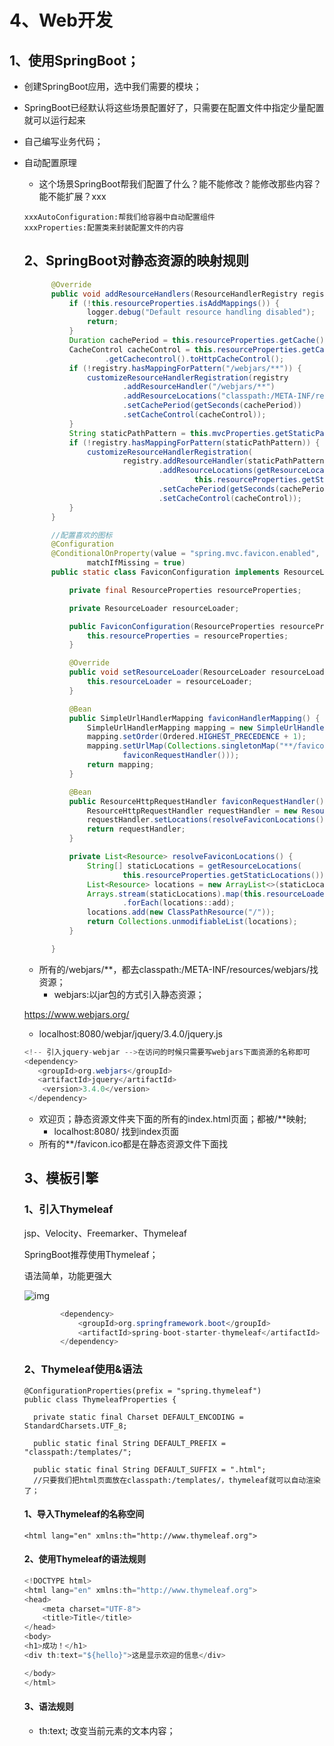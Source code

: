 # 4、Web开发

## 1、使用SpringBoot；

- 创建SpringBoot应用，选中我们需要的模块；

- SpringBoot已经默认将这些场景配置好了，只需要在配置文件中指定少量配置就可以运行起来

- 自己编写业务代码；

- 自动配置原理

  - 这个场景SpringBoot帮我们配置了什么？能不能修改？能修改那些内容？能不能扩展？xxx

  ```
  xxxAutoConfiguration:帮我们给容器中自动配置组件
  xxxProperties:配置类来封装配置文件的内容
  ```

  ## 2、SpringBoot对静态资源的映射规则

  ```java
  		@Override
  		public void addResourceHandlers(ResourceHandlerRegistry registry) {
  			if (!this.resourceProperties.isAddMappings()) {
  				logger.debug("Default resource handling disabled");
  				return;
  			}
  			Duration cachePeriod = this.resourceProperties.getCache().getPeriod();
  			CacheControl cacheControl = this.resourceProperties.getCache()
  					.getCachecontrol().toHttpCacheControl();
  			if (!registry.hasMappingForPattern("/webjars/**")) {
  				customizeResourceHandlerRegistration(registry
  						.addResourceHandler("/webjars/**")
  						.addResourceLocations("classpath:/META-INF/resources/webjars/")
  						.setCachePeriod(getSeconds(cachePeriod))
  						.setCacheControl(cacheControl));
  			}
  			String staticPathPattern = this.mvcProperties.getStaticPathPattern();
  			if (!registry.hasMappingForPattern(staticPathPattern)) {
  				customizeResourceHandlerRegistration(
  						registry.addResourceHandler(staticPathPattern)
  								.addResourceLocations(getResourceLocations(
  										this.resourceProperties.getStaticLocations()))
  								.setCachePeriod(getSeconds(cachePeriod))
  								.setCacheControl(cacheControl));
  			}
  		}
  
  		//配置喜欢的图标
  		@Configuration
  		@ConditionalOnProperty(value = "spring.mvc.favicon.enabled",
  				matchIfMissing = true)
  		public static class FaviconConfiguration implements ResourceLoaderAware {
  
  			private final ResourceProperties resourceProperties;
  
  			private ResourceLoader resourceLoader;
  
  			public FaviconConfiguration(ResourceProperties resourceProperties) {
  				this.resourceProperties = resourceProperties;
  			}
  
  			@Override
  			public void setResourceLoader(ResourceLoader resourceLoader) {
  				this.resourceLoader = resourceLoader;
  			}
  
  			@Bean
  			public SimpleUrlHandlerMapping faviconHandlerMapping() {
  				SimpleUrlHandlerMapping mapping = new SimpleUrlHandlerMapping();
  				mapping.setOrder(Ordered.HIGHEST_PRECEDENCE + 1);
  				mapping.setUrlMap(Collections.singletonMap("**/favicon.ico",
  						faviconRequestHandler()));
  				return mapping;
  			}
  
  			@Bean
  			public ResourceHttpRequestHandler faviconRequestHandler() {
  				ResourceHttpRequestHandler requestHandler = new ResourceHttpRequestHandler();
  				requestHandler.setLocations(resolveFaviconLocations());
  				return requestHandler;
  			}
  
  			private List<Resource> resolveFaviconLocations() {
  				String[] staticLocations = getResourceLocations(
  						this.resourceProperties.getStaticLocations());
  				List<Resource> locations = new ArrayList<>(staticLocations.length + 1);
  				Arrays.stream(staticLocations).map(this.resourceLoader::getResource)
  						.forEach(locations::add);
  				locations.add(new ClassPathResource("/"));
  				return Collections.unmodifiableList(locations);
  			}
  
  		}
  ```

  - 所有的/webjars/**，都去classpath:/META-INF/resources/webjars/找资源；
    - webjars:以jar包的方式引入静态资源；

  <https://www.webjars.org/>

  - localhost:8080/webjar/jquery/3.4.0/jquery.js

  ```java
  <!-- 引入jquery-webjar -->在访问的时候只需要写webjars下面资源的名称即可
  <dependency>
     <groupId>org.webjars</groupId>
     <artifactId>jquery</artifactId>
      <version>3.4.0</version>
   </dependency>
  ```

  - 欢迎页；静态资源文件夹下面的所有的index.html页面；都被/**映射;
    - localhost:8080/ 找到index页面
  - 所有的**/favicon.ico都是在静态资源文件下面找

  ## 3、模板引擎

  ### 1、引入Thymeleaf  

  jsp、Velocity、Freemarker、Thymeleaf
  
  SpringBoot推荐使用Thymeleaf；
  
  语法简单，功能更强大
  
  ![img](https://img-blog.csdn.net/20180715160105812?watermark/2/text/aHR0cHM6Ly9ibG9nLmNzZG4ubmV0L3dhbmdteDE5OTMzMjg=/font/5a6L5L2T/fontsize/400/fill/I0JBQkFCMA==/dissolve/70)
  
  ```java
          <dependency>
              <groupId>org.springframework.boot</groupId>
              <artifactId>spring-boot-starter-thymeleaf</artifactId>
          </dependency>
  ```
  
  ### 2、Thymeleaf使用&语法
  
  ```
  @ConfigurationProperties(prefix = "spring.thymeleaf")
  public class ThymeleafProperties {
  
  	private static final Charset DEFAULT_ENCODING = StandardCharsets.UTF_8;
  
  	public static final String DEFAULT_PREFIX = "classpath:/templates/";
  
  	public static final String DEFAULT_SUFFIX = ".html";
  	//只要我们把html页面放在classpath:/templates/，thymeleaf就可以自动渲染了；
  ```
  
  #### 1、导入Thymeleaf的名称空间
  
  ```xm
  <html lang="en" xmlns:th="http://www.thymeleaf.org">
  ```
  
  #### 2、使用Thymeleaf的语法规则
  
  ```java
  <!DOCTYPE html>
  <html lang="en" xmlns:th="http://www.thymeleaf.org">
  <head>
      <meta charset="UTF-8">
      <title>Title</title>
  </head>
  <body>
  <h1>成功！</h1>
  <div th:text="${hello}">这是显示欢迎的信息</div>
  
  </body>
  </html>
  ```
  
  #### 3、语法规则
  
  - th:text; 改变当前元素的文本内容；
  
  
  
  
  
  
  
  